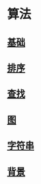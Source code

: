 # 算法
>
## [基础](https://github.com/lufeil/Tutorials/tree/master/java/algorithms4/1-Fundamentals)
>
## [排序](https://github.com/lufeil/Tutorials/tree/master/java/algorithms4/2-Sorting)
>
## [查找](https://github.com/lufeil/Tutorials/tree/master/java/algorithms4/3-Searching)
>
## [图](https://github.com/lufeil/Tutorials/tree/master/java/algorithms4/4-Graphs)
>
## [字符串](https://github.com/lufeil/Tutorials/tree/master/java/algorithms4/5-Strings)
>
## [背景](https://github.com/lufeil/Tutorials/tree/master/java/algorithms4/6-Context)
>
